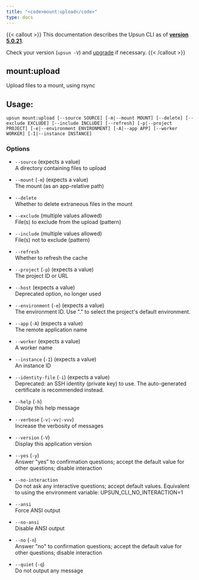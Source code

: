 ```yaml
---
title: "<code>mount:upload</code>"
type: docs
---
```


{{< callout >}}
  This documentation describes the Upsun CLI as of **[version 5.0.21](https://github.com/platformsh/cli/releases/tag/5.0.21)**.
  
  Check your version (`upsun -V`) and [upgrade](/cli/#upgrade-the-cli) if necessary.
{{< /callout >}}

mount:upload
------------
Upload files to a mount, using rsync

## Usage:

```
upsun mount:upload [--source SOURCE] [-m|--mount MOUNT] [--delete] [--exclude EXCLUDE] [--include INCLUDE] [--refresh] [-p|--project PROJECT] [-e|--environment ENVIRONMENT] [-A|--app APP] [--worker WORKER] [-I|--instance INSTANCE]
```

### Options

* `--source` (expects a value)  
  A directory containing files to upload

* `--mount` (`-m`) (expects a value)  
  The mount (as an app-relative path)

* `--delete`  
  Whether to delete extraneous files in the mount

* `--exclude` (multiple values allowed)  
  File(s) to exclude from the upload (pattern)

* `--include` (multiple values allowed)  
  File(s) not to exclude (pattern)

* `--refresh`  
  Whether to refresh the cache

* `--project` (`-p`) (expects a value)  
  The project ID or URL

* `--host` (expects a value)  
  Deprecated option, no longer used

* `--environment` (`-e`) (expects a value)  
  The environment ID. Use "." to select the project's default environment.

* `--app` (`-A`) (expects a value)  
  The remote application name

* `--worker` (expects a value)  
  A worker name

* `--instance` (`-I`) (expects a value)  
  An instance ID

* `--identity-file` (`-i`) (expects a value)  
  Deprecated: an SSH identity (private key) to use. The auto-generated certificate is recommended instead.

* `--help` (`-h`)  
  Display this help message

* `--verbose` (`-v|-vv|-vvv`)  
  Increase the verbosity of messages

* `--version` (`-V`)  
  Display this application version

* `--yes` (`-y`)  
  Answer "yes" to confirmation questions; accept the default value for other questions; disable interaction

* `--no-interaction`  
  Do not ask any interactive questions; accept default values. Equivalent to using the environment variable: UPSUN_CLI_NO_INTERACTION=1

* `--ansi`  
  Force ANSI output

* `--no-ansi`  
  Disable ANSI output

* `--no` (`-n`)  
  Answer "no" to confirmation questions; accept the default value for other questions; disable interaction

* `--quiet` (`-q`)  
  Do not output any message


